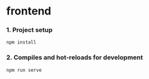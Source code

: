 # frontend

### 1. Project setup
```
npm install
```

### 2. Compiles and hot-reloads for development
```
npm run serve
```